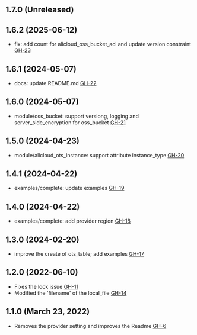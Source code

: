 ## 1.7.0 (Unreleased)
## 1.6.2 (2025-06-12)

- fix: add count for alicloud_oss_bucket_acl and update version constraint [GH-23](https://github.com/alibabacloud-automation/terraform-alicloud-remote-backend/pull/23)

## 1.6.1 (2024-05-07)

- docs: update README.md [GH-22](https://github.com/alibabacloud-automation/terraform-alicloud-remote-backend/pull/22)

## 1.6.0 (2024-05-07)

- module/oss_bucket: support versiong, logging and server_side_encryption for oss_bucket [GH-21](https://github.com/alibabacloud-automation/terraform-alicloud-remote-backend/pull/21)

## 1.5.0 (2024-04-23)

- module/alicloud_ots_instance: support attribute instance_type [GH-20](https://github.com/alibabacloud-automation/terraform-alicloud-remote-backend/pull/20)

## 1.4.1 (2024-04-22)

- examples/complete: update examples [GH-19](https://github.com/alibabacloud-automation/terraform-alicloud-remote-backend/pull/19)

## 1.4.0 (2024-04-22)

- examples/complete: add provider region [GH-18](https://github.com/alibabacloud-automation/terraform-alicloud-remote-backend/pull/18)

## 1.3.0 (2024-02-20)

- improve the create of ots_table; add examples [GH-17](https://github.com/alibabacloud-automation/terraform-alicloud-remote-backend/pull/17)

## 1.2.0 (2022-06-10)
- Fixes the lock issue [GH-11](https://github.com/terraform-alicloud-modules/terraform-alicloud-remote-backend/pull/11)
- Modified the 'filename' of the local_file [GH-14](https://github.com/terraform-alicloud-modules/terraform-alicloud-remote-backend/pull/14)

## 1.1.0 (March 23, 2022)
- Removes the provider setting and improves the Readme [GH-6](https://github.com/terraform-alicloud-modules/terraform-alicloud-remote-backend/pull/6)
